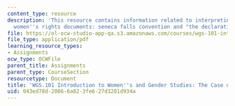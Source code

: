 ```yaml
---
content_type: resource
description: 'This resource contains information related to interpreting classic American
  women''s rights documents: seneca falls convention and "the declaration of sentiments"(1848).'
file: https://ol-ocw-studio-app-qa.s3.amazonaws.com/courses/wgs-101-introduction-to-womens-and-gender-studies-fall-2014/043ed78d20866a823fe627d3281d934a_MITWGS_101F14_Hester.pdf
file_type: application/pdf
learning_resource_types:
- Assignments
ocw_type: OCWFile
parent_title: Assignments
parent_type: CourseSection
resourcetype: Document
title: 'WGS.101 Introduction to Women''s and Gender Studies: The Case of Hester Vaughn'
uid: 043ed78d-2086-6a82-3fe6-27d3281d934a
---
```

